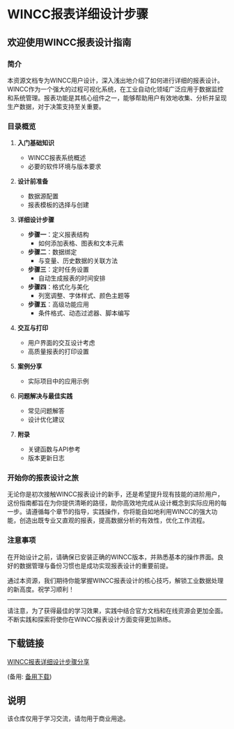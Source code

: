 # WINCC报表详细设计步骤

## 欢迎使用WINCC报表设计指南

### 简介

本资源文档专为WINCC用户设计，深入浅出地介绍了如何进行详细的报表设计。WINCC作为一个强大的过程可视化系统，在工业自动化领域广泛应用于数据监控和系统管理。报表功能是其核心组件之一，能够帮助用户有效地收集、分析并呈现生产数据，对于决策支持至关重要。

### 目录概览

1. **入门基础知识**
   - WINCC报表系统概述
   - 必要的软件环境与版本要求

2. **设计前准备**
   - 数据源配置
   - 报表模板的选择与创建

3. **详细设计步骤**
   - **步骤一**：定义报表结构
     - 如何添加表格、图表和文本元素
   - **步骤二**：数据绑定
     - 与变量、历史数据的关联方法
   - **步骤三**：定时任务设置
     - 自动生成报表的时间安排
   - **步骤四**：格式化与美化
     - 列宽调整、字体样式、颜色主题等
   - **步骤五**：高级功能应用
     - 条件格式、动态过滤器、脚本编写

4. **交互与打印**
   - 用户界面的交互设计考虑
   - 高质量报表的打印设置

5. **案例分享**
   - 实际项目中的应用示例

6. **问题解决与最佳实践**
   - 常见问题解答
   - 设计优化建议

7. **附录**
   - 关键函数与API参考
   - 版本更新日志

### 开始你的报表设计之旅

无论你是初次接触WINCC报表设计的新手，还是希望提升现有技能的进阶用户，这份指南都旨在为你提供清晰的路径，助你高效地完成从设计概念到实际应用的每一步。请遵循每个章节的指导，实践操作，你将能自如地利用WINCC的强大功能，创造出既专业又直观的报表，提高数据分析的有效性，优化工作流程。

### 注意事项

在开始设计之前，请确保已安装正确的WINCC版本，并熟悉基本的操作界面。良好的数据管理与备份习惯也是成功实现报表设计的重要前提。

通过本资源，我们期待你能掌握WINCC报表设计的核心技巧，解锁工业数据处理的新高度。祝学习顺利！

---

请注意，为了获得最佳的学习效果，实践中结合官方文档和在线资源会更加全面。不断实践和探索将使你在WINCC报表设计方面变得更加熟练。

## 下载链接
[WINCC报表详细设计步骤分享](https://pan.quark.cn/s/fd4755f840cb) 

(备用: [备用下载](https://pan.baidu.com/s/13Blzx6nt_RqbZ3EkIl_-iA?pwd=1234))

## 说明

该仓库仅用于学习交流，请勿用于商业用途。
